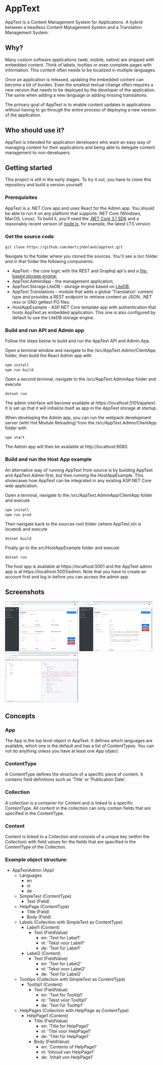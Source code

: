 # AppText
AppText is a Content Management System for Applications. A hybrid between a headless Content Management System and a Translation Management System.

## Why?
Many custom software applications (web, mobile, native) are shipped with embedded content. Think of labels, tooltips or even complete pages with information. This content often needs to be localized in multiple languages.

Once an application is released, updating the embedded content can become a bit of burden. Even the smallest textual change often requires a new version that needs to be deployed by the developer of the application. The same when adding a new language or adding missing translations.

The primary goal of AppText is to enable content updates in applications without having to go through the entire process of deploying a new version of the application.

## Who should use it?
AppText is intended for application developers who want an easy way of managing content for their applications and being able to delegate content management to non-developers.

## Getting started
This project is still in the early stages. To try it out, you have to clone this repository and build a version yourself. 

### Prerequisites

AppText is a .NET Core app and uses React for the Admin app. You should be able to run it on any platform that supports .NET Core (Windows, MacOS, Linux). To build it, you'll need the [.NET Core 3.1 SDK](https://dotnet.microsoft.com/download/dotnet-core/3.1) and a reasonably recent version of [node.js](https://nodejs.org), for example, the latest LTS version. 

### Get the source code

```
git clone https://github.com/martijnboland/apptext.git
```
Navigate to the folder where you cloned the sources. You'll see a /src folder and in that folder the following components:
- AppText - the core logic with the REST and Graphql api's and a [file-based storage engine](https://github.com/cloudscribe/NoDb);
- AppText.AdminApp - the management application;
- AppText.Storage.LiteDB - storage engine based on [LiteDB](https://www.litedb.org/);
- AppText.Translations - module that adds a global 'Translation' content type and provides a REST endpoint to retrieve content as JSON, .NET resx or GNU gettext PO files.
- HostAppExample - ASP.NET Core template app with authentication that hosts AppText as embedded application. This one is also configured by default to use the LiteDB storage engine.

### Build and run API and Admin app
Follow the steps below to build and run the AppText API and Admin App.

Open a terminal window and navigate to the /src/AppText.Admin/ClientApp folder, then build the React Admin app with
```
npm install
npm run build
```
Open a second terminal, navigate to the /src/AppText.AdminApp folder and execute
```
dotnet run
```
The admin interface will become available at https://localhost:5101/apptext. It is set up that it will initialize itself as app in the AppText storage at startup.

When developing the Admin app, you can run the webpack development server (with Hot Module Reloading) from the /src/AppText.Admin/ClientApp folder with
```
npm start
```
The Admin app will then be available at http://localhost:8080.

### Build and run the Host App example

An alternative way of running AppText from source is by building AppText and AppText.Admin first, but then running the HostAppExample. This showcases how AppText can be integrated in any existing ASP.NET Core web application.

Open a terminal, navigate to the /src/AppText.AdminApp/ClientApp folder and execute
```
npm install
npm run prod
```
Then navigate back to the sources root folder (where AppText.sln is located) and execute
```
dotnet build
```
Finally go to the src/HostAppExample folder and execute
```
dotnet run
```
The host app is available at https://localhost:5001 and the AppText admin app is at https://localhost:5001/admin. Note that you have to create an account first and log in before you can access the admin app.

## Screenshots

[![Screenshot edit translations](media/screenshots/edit-translations-240.png?raw=true "Edit translations")](media/screenshots/edit-translations.png?raw=true)
[![Screenshot edit pages](media/screenshots/edit-pages-240.png?raw=true "Edit pages")](media/screenshots/edit-pages.png?raw=true)
[![Screenshot GraphQL api](media/screenshots/graphiql-240.png?raw=true "Edit pages")](media/screenshots/graphiql.png?raw=true)

## Concepts

### App
The App is the top level object in AppText. It defines which languages are available, which one is the default and has a list of ContentTypes. You can not do anything unless you have at least one App object.

### ContentType
A ContentType defines the structure of a specific piece of content. It contains field definitions such as 'Title' or 'Publication Date'.

### Collection
A collection is a container for Content and is linked to a specific ContentType. All content in the collection can only contain fields that are specified in the ContentType. 

### Content
Content is linked to a Collection and consists of a unique key (within the Collection) with field values for the fields that are specified in the ContentType of the Collection.

### Example object structure:
- AppTextAdmin (App)
  - Languages
    - en
    - nl
    - de
  - SimpleText (ContentType)
    - Text (Field)
  - HelpPage (ContentType)
    - Title (Field)
    - Body (Field)
  - Labels (Collection with SimpleText as ContentType)
    - Label1 (Content)
      - Text (FieldValue)
        - en: 'Text for Label1'
        - nl: 'Tekst voor Label1'
        - de: 'Text für Label1'
    - Label2 (Content)
      - Text (FieldValue)
        - en: 'Text for Label2'
        - nl: 'Tekst voor Label2'
        - de: 'Text für Label2'
  - Tooltips (Collection with SimpleText as ContentType)
    - Tooltip1 (Content)
      - Text (FieldValue)
        - en: 'Text for Tooltip1'
        - nl: 'Tekst voor Tooltip1'
        - de: 'Text für Tooltip1'
  - HelpPages (Collection with HelpPage as ContentType)
    - HelpPage1 (Content)
      - Title (FieldValue)
        - en: 'Title for HelpPage1'
        - nl: 'Titel voor HelpPage1'
        - de: 'Titel für HelpPage1'
      - Body (FieldValue)
        - en: 'Contents of HelpPage1'
        - nl: 'Inhoud van HelpPage1'
        - de: 'Inhalt von HelpPage1'

